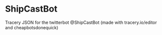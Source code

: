 # ShipCastBot
Tracery JSON for the twitterbot @ShipCastBot (made with tracery.io/editor and cheapbotsdonequick)
